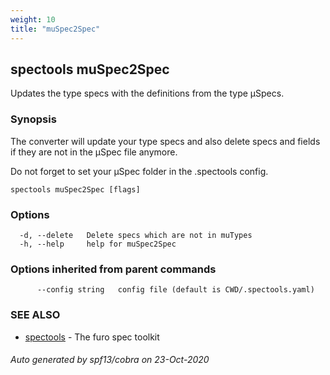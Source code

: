 ```yaml
---
weight: 10
title: "muSpec2Spec"
---
```


## spectools muSpec2Spec

Updates the type specs with the definitions from the type µSpecs.

### Synopsis

The converter will update your type specs and also delete specs and fields if they are not in the µSpec file anymore.

Do not forget to set your µSpec folder in the .spectools config.

```
spectools muSpec2Spec [flags]
```

### Options

```
  -d, --delete   Delete specs which are not in muTypes
  -h, --help     help for muSpec2Spec
```

### Options inherited from parent commands

```
      --config string   config file (default is CWD/.spectools.yaml)
```

### SEE ALSO

* [spectools](spectools.md)	 - The furo spec toolkit

###### Auto generated by spf13/cobra on 23-Oct-2020
